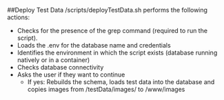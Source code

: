 ##Deploy Test Data
/scripts/deployTestData.sh performs the following actions:
- Checks for the presence of the grep command (required to run the script).
- Loads the .env for the database name and credentials
- Identifies the environment in which the script exists (database running natively or in a container)
- Checks database connectivity
- Asks the user if they want to continue
  - If yes: Rebuilds the schema, loads test data into the database and copies images from /testData/images/ to /www/images
